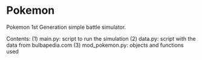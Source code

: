 # Pokemon
Pokemon 1st Generation simple battle simulator.

Contents:
    (1) main.py: script to run the simulation
    (2) data.py: script with the data from bulbapedia.com
    (3) mod_pokemon.py: objects and functions used
